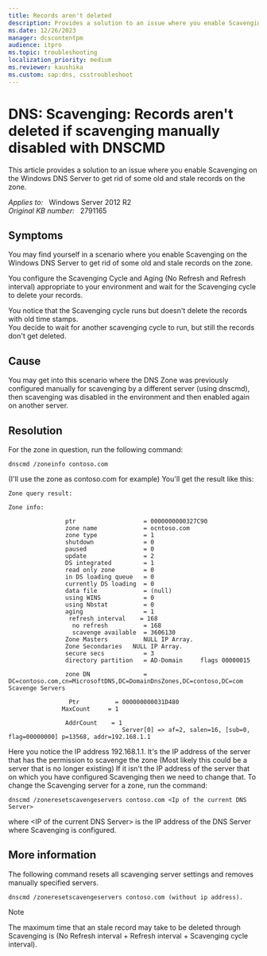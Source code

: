 ```yaml
---
title: Records aren't deleted
description: Provides a solution to an issue where you enable Scavenging on the Windows DNS Server to get rid of some old and stale records on the zone.
ms.date: 12/26/2023
manager: dcscontentpm
audience: itpro
ms.topic: troubleshooting
localization_priority: medium
ms.reviewer: kaushika
ms.custom: sap:dns, csstroubleshoot
---
```

# DNS: Scavenging: Records aren't deleted if scavenging manually disabled with DNSCMD

This article provides a solution to an issue where you enable Scavenging on the Windows DNS Server to get rid of some old and stale records on the zone.

_Applies to:_ &nbsp; Windows Server 2012 R2  
_Original KB number:_ &nbsp; 2791165

## Symptoms

You may find yourself in a scenario where you enable Scavenging on the Windows DNS Server to get rid of some old and stale records on the zone.

You configure the Scavenging Cycle and Aging (No Refresh and Refresh interval) appropriate to your environment and wait for the Scavenging cycle to delete your records.

You notice that the Scavenging cycle runs but doesn't delete the records with old time stamps.  
You decide to wait for another scavenging cycle to run, but still the records don't get deleted.

## Cause

You may get into this scenario where the DNS Zone was previously configured manually for scavenging by a different server (using dnscmd), then scavenging was disabled in the environment and then enabled again on another server.

## Resolution

For the zone in question, run the following command:

```console
dnscmd /zoneinfo contoso.com
```

(I'll use the zone as contoso.com for example)
You'll get the result like this:

```console
Zone query result:

Zone info:

                ptr                   = 0000000000327C90
                zone name             = ocntoso.com
                zone type             = 1
                shutdown              = 0
                paused                = 0
                update                = 2
                DS integrated         = 1
                read only zone        = 0
                in DS loading queue   = 0
                currently DS loading  = 0
                data file             = (null)
                using WINS            = 0
                using Nbstat          = 0
                aging                 = 1
                 refresh interval    = 168
                  no refresh          = 168
                  scavenge available  = 3606130
                Zone Masters          NULL IP Array.
                Zone Secondaries   NULL IP Array.
                secure secs           = 3
                directory partition   = AD-Domain     flags 00000015

                zone DN               = DC=contoso.com,cn=MicrosoftDNS,DC=DomainDnsZones,DC=contoso,DC=com          Scavenge Servers

                 Ptr          = 000000000031D480
               MaxCount     = 1

                AddrCount    = 1
                                Server[0] => af=2, salen=16, [sub=0, flag=00000000] p=13568, addr=192.168.1.1
```

Here you notice the IP address 192.168.1.1.
It's the IP address of the server that has the permission to scavenge the zone (Most likely this could be a server that is no longer existing)
If it isn't the IP address of the server that on which you have configured Scavenging then we need to change that.
To change the Scavenging server for a zone, run the command:

```console
dnscmd /zoneresetscavengeservers contoso.com <Ip of the current DNS Server>
```

where \<IP of the current DNS Server> is the IP address of the DNS Server where Scavenging is configured.

## More information

The following command resets all scavenging server settings and removes manually specified servers.

```console
dnscmd /zoneresetscavengeservers contoso.com (without ip address).
```

> [!NOTE]
> The maximum time that an stale record may take to be deleted through Scavenging is (No Refresh interval + Refresh interval + Scavenging cycle interval).
